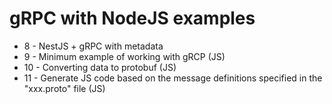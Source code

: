 # gRPC with NodeJS examples

- 8 - NestJS + gRPC with metadata
- 9 - Minimum example of working with gRCP (JS)
- 10 - Converting data to protobuf (JS)
- 11 - Generate JS code based on the message definitions specified in the "xxx.proto" file (JS)
